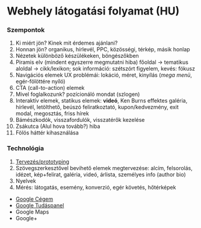 # Webhely látogatási folyamat (HU)

### Szempontok

1. Ki miért jön? Kinek mit érdemes ajánlani?
1. Honnan jön? organikus, hírlevél, PPC, közösségi, térkép, másik honlap
1. Nézetek különböző készülékeken, böngészőkben
1. Piramis elv (mindent egyszerre megmutatni hiba) főoldal → tematikus aloldal → cikk/lexikon; sok információ: szétszórt figyelem, kevés: fókusz
1. Navigációs elemek UX problémái: lokáció, méret, kinyílás (*mega menü*, egér-fölöttére nyíló)
1. CTA (call-to-action) elemek
1. Mivel foglalkozunk? pozícionáló mondat (szlogen)
1. Interaktív elemek, statikus elemek: **videó**, Ken Burns effektes galéria, hírlevél, letölthető, beúszó feliratkoztató, kupon/kedvezmény, exit modal, megosztás, friss hírek
1. Bámészkodók, visszafordulók, visszatérők kezelése
1. Zsákutca (Alul hova tovább?) hiba
1. Fölös háttér kihasználása

### Technológia

1. [Tervezés/prototyping](https://www.invisionapp.com/)
1. Szövegszerkesztővel bevihető elemek megtervezése: alcím, felsorolás, idézet, kép+felirat, galéria, videó, árlista, személyes info (author bio)
1. Nyelvek
1. Mérés: látogatás, esemény, konverzió, egér követés, hőtérképek

- [Google Cégem](https://support.google.com/business/answer/7091)
- [Google Tudáspanel](https://support.google.com/business/answer/6331288)
- Google Maps
- Google+

